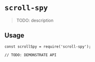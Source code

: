 # `scroll-spy`

> TODO: description

## Usage

```
const scrollSpy = require('scroll-spy');

// TODO: DEMONSTRATE API
```
